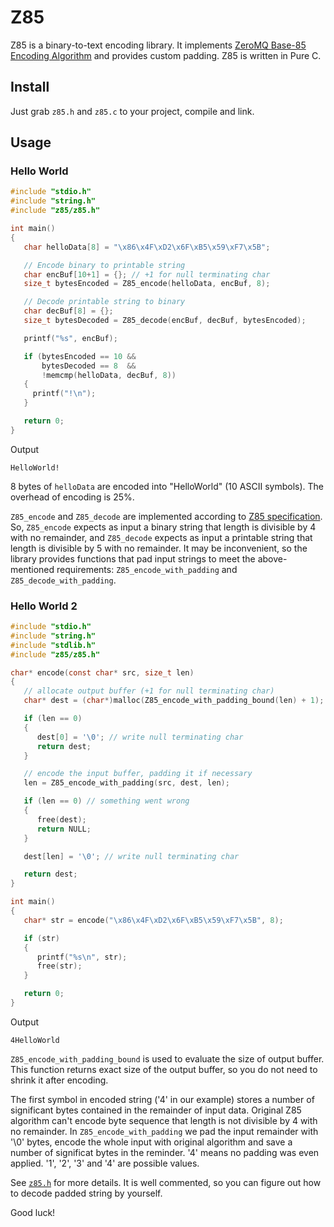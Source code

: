 Z85
===

Z85 is a binary-to-text encoding library. 
It implements [ZeroMQ Base-85 Encoding Algorithm](http://rfc.zeromq.org/spec:32/Z85) and provides custom padding. Z85 is written in Pure C.

Install
-------

Just grab <code>z85.h</code> and <code>z85.c</code> to your project, compile and link.

Usage
-----

### Hello World
```c
#include "stdio.h"
#include "string.h"
#include "z85/z85.h"

int main()
{
   char helloData[8] = "\x86\x4F\xD2\x6F\xB5\x59\xF7\x5B";

   // Encode binary to printable string
   char encBuf[10+1] = {}; // +1 for null terminating char
   size_t bytesEncoded = Z85_encode(helloData, encBuf, 8);

   // Decode printable string to binary
   char decBuf[8] = {};
   size_t bytesDecoded = Z85_decode(encBuf, decBuf, bytesEncoded);

   printf("%s", encBuf);

   if (bytesEncoded == 10 &&
       bytesDecoded == 8  &&
       !memcmp(helloData, decBuf, 8))
   {
     printf("!\n");
   }

   return 0;
}
```

Output
```
HelloWorld!
```
8 bytes of <code>helloData</code> are encoded into "HelloWorld" (10 ASCII symbols). The overhead of encoding is 25%.

<code>Z85_encode</code> and <code>Z85_decode</code> are implemented according to
[Z85 specification](http://rfc.zeromq.org/spec:32/Z85).
So, <code>Z85_encode</code> expects as input a binary string that length is divisible by 4 with no remainder, and
<code>Z85_decode</code> expects as input a printable string that length is divisible by 5 with no remainder.
It may be inconvenient, so the library provides functions that pad input strings to meet the above-mentioned requirements:
<code>Z85_encode_with_padding</code> and <code>Z85_decode_with_padding</code>.

### Hello World 2
```c
#include "stdio.h"
#include "string.h"
#include "stdlib.h"
#include "z85/z85.h"

char* encode(const char* src, size_t len)
{
   // allocate output buffer (+1 for null terminating char)
   char* dest = (char*)malloc(Z85_encode_with_padding_bound(len) + 1);

   if (len == 0)
   {
      dest[0] = '\0'; // write null terminating char
      return dest;
   }

   // encode the input buffer, padding it if necessary
   len = Z85_encode_with_padding(src, dest, len);

   if (len == 0) // something went wrong
   {
      free(dest);
      return NULL;
   }

   dest[len] = '\0'; // write null terminating char

   return dest;
}

int main()
{
   char* str = encode("\x86\x4F\xD2\x6F\xB5\x59\xF7\x5B", 8);

   if (str)
   {
      printf("%s\n", str);
      free(str);
   }

   return 0;
}
```

Output
```
4HelloWorld
```

<code>Z85_encode_with_padding_bound</code> is used to evaluate the size of output buffer.
This function returns exact size of the output buffer, so you do not need to shrink it after encoding.

The first symbol in encoded string ('4' in our example) stores a number of significant bytes contained in the remainder of input data.
Original Z85 algorithm can't encode byte sequence that length is not divisible by 4 with no remainder. In <code>Z85_encode_with_padding</code>
we pad the input remainder with '\0' bytes, encode the whole input with original algorithm and save a number of significat bytes 
in the reminder. '4' means no padding was even applied. '1', '2', '3' and '4' are possible values.

See <code>[z85.h](https://github.com/artemkin/z85/blob/master/z85.h)</code> for more details. It is well commented, so you can figure out
how to decode padded string by yourself.

Good luck!

